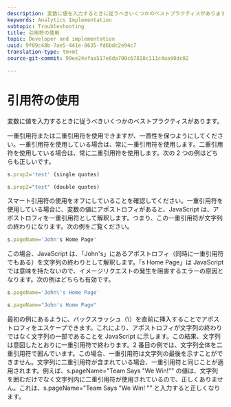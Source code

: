 ```yaml
---
description: 変数に値を入力するときに従うべきいくつかのベストプラクティスがあります。
keywords: Analytics Implementation
subtopic: Troubleshooting
title: 引用符の使用
topic: Developer and implementation
uuid: 9f09c48b-7ae5-441e-8635-fd6bdc2e94c7
translation-type: tm+mt
source-git-commit: 99ee24efaa517e8da700c67818c111c4aa90dc02

---
```



# 引用符の使用

変数に値を入力するときに従うべきいくつかのベストプラクティスがあります。

一重引用符または二重引用符を使用できますが、一貫性を保つようにしてください。一重引用符を使用している場合は、常に一重引用符を使用します。二重引用符を使用している場合は、常に二重引用符を使用します。次の 2 つの例はどちらも正しいです。

```js
s.prop2='test' (single quotes)
```

```js
s.prop2="test" (double quotes)
```

スマート引用符の使用をオフにしていることを確認してください。一重引用符を使用している場合に、変数の値にアポストロフィがあると、JavaScript は、アポストロフィを一重引用符として解釈します。つまり、この一重引用符が文字列の終わりになります。次の例をご覧ください。

```js
s.pageName='John's Home Page'
```

この場合、JavaScript は、「John's」にあるアポストロフィ（同時に一重引用符でもある）を文字列の終わりとして解釈します。「s Home Page」は JavaScript では意味を持たないので、イメージリクエストの発生を阻害するエラーの原因となります。次の例はどちらも有効です。

```js
s.pageName='John\'s Home Page'
```

```js
s.pageName="John's Home Page"
```

最初の例にあるように、バックスラッシュ（\）を直前に挿入することでアポストロフィをエスケープできます。これにより、アポストロフィが文字列の終わりではなく文字列の一部であることを JavaScript に示します。この結果、文字列は意図したとおりに一重引用符で終わります。2 番目の例では、文字列全体を二重引用符で囲んでいます。この場合、一重引用符は文字列の最後を示すことができません。文字列に二重引用符が含まれている場合、一重引用符と同じことが適用されます。例えば、s.pageName="Team Says "We Win!"" の値は、文字列を囲むだけでなく文字列内に二重引用符が使用されているので、正しくありません。これは、s.pageName="Team Says \"We Win! \"" と入力すると正しくなります。
